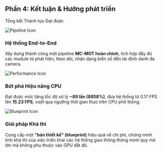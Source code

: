 <!--
  Slide này tổng kết các thành tựu chính dưới dạng các thẻ (cards).
  Mỗi thẻ tập trung vào một thành tựu cụ thể: Chức năng, Hiệu năng, và Đóng góp.
-->
<section 
  data-background-image="/images/backgrounds/agenda-bg.png" 
  data-background-opacity="1"
  class="h-full"
>
  <div class="w-full h-full flex flex-col justify-center items-center">
    <h2 class="!text-7xl mb-12 text-center text-tech-highlight font-extrabold drop-shadow-lg">Phần 4: Kết luận &amp; Hướng phát triển</h2>
    <p class="text-5xl text-white mb-12 font-bold drop-shadow-md">Tổng kết Thành tựu Đạt được</p>
    <div class="grid grid-cols-1 md:grid-cols-3 gap-10 w-full max-w-9xl mx-auto">
      <!-- THÀNH TỰU 1: HỆ THỐNG HOÀN CHỈNH -->
      <div class="fragment bg-tech-card/90 backdrop-blur-md p-8 rounded-xl border border-white/20 text-center shadow-xl" data-fragment-index="1">
        <img src="images/icons/icon-pipeline.png" class="h-24 w-24 mx-auto mb-6" alt="Pipeline Icon"/>
        <h3 class="!text-5xl !text-tech-highlight font-bold mb-2">Hệ thống End-to-End</h3>
        <p class="mt-4 text-3xl text-white font-medium">
          Xây dựng thành công một pipeline <strong class="!text-white">MC-MOT hoàn chỉnh</strong>, tích hợp đầy đủ các module từ phát hiện, theo dõi, nhận dạng biển số đến tái định danh đa camera.
        </p>
      </div>
      <!-- THÀNH TỰU 2: BỨT PHÁ HIỆU NĂNG -->
      <div class="fragment bg-tech-card/90 backdrop-blur-md p-8 rounded-xl border-2 border-tech-highlight text-center shadow-xl" data-fragment-index="2">
        <img src="images/agenda-icons/icon-optimization.png" class="h-24 w-24 mx-auto mb-6" alt="Performance Icon"/>
        <h3 class="!text-5xl !text-tech-highlight font-bold mb-2">Bứt phá Hiệu năng CPU</h3>
        <p class="mt-4 text-3xl text-white font-medium">
          Đạt được mức tăng tốc độ xử lý <strong class="!text-green-400 font-bold text-2xl">~89 lần (8858%)</strong>, đưa hệ thống từ 0.17 FPS lên <strong class="!text-white">15.23 FPS</strong>, vượt qua ngưỡng thời gian thực trên CPU phổ thông.
        </p>
      </div>
      <!-- THÀNH TỰU 3: ĐÓNG GÓP THỰC TIỄN -->
      <div class="fragment bg-tech-card/90 backdrop-blur-md p-8 rounded-xl border border-white/20 text-center shadow-xl" data-fragment-index="3">
        <img src="images/icons/icon-blueprint.png" class="h-24 w-24 mx-auto mb-6" alt="Blueprint Icon"/>
        <h3 class="!text-5xl !text-tech-highlight font-bold mb-2">Giải pháp Khả thi</h3>
        <p class="mt-4 text-3xl text-white font-medium">
          Cung cấp một <strong class="!text-white">"bản thiết kế" (blueprint)</strong> hiệu quả về chi phí, chứng minh tính khả thi của việc triển khai các hệ thống giao thông thông minh quy mô lớn mà không phụ thuộc vào GPU đắt đỏ.
        </p>
      </div>
    </div>
  </div>
</section>
